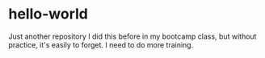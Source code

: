 # hello-world
Just another repository
I did this before in my bootcamp class, but without practice, it's easily to forget. I need to do more training.
